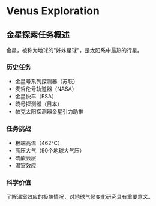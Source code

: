 # Venus Exploration

## 金星探索任务概述

金星，被称为地球的"姊妹星球"，是太阳系中最热的行星。

### 历史任务
- 金星号系列探测器（苏联）
- 麦哲伦号轨道器（NASA）
- 金星快车（ESA）
- 晓号探测器（日本）
- 帕克太阳探测器金星引力助推

### 任务挑战
- 极端高温（462°C）
- 高压大气（90个地球大气压）
- 硫酸云层
- 温室效应

### 科学价值
了解温室效应的极端情况，对地球气候变化研究具有重要意义。
